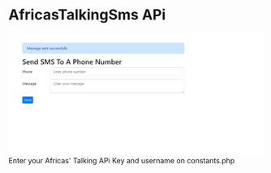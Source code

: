 # AfricasTalkingSms APi
![Screen shot](images/screenshot-shot.png)
Enter your Africas' Talking APi Key and username on constants.php
